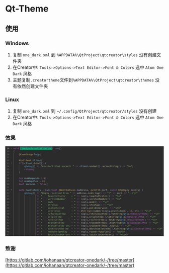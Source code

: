 # Qt-Theme

## 使用
### Windows
1. 复制 `one_dark.xml` 到 `%APPDATA%\QtProject\qtcreator\styles`  没有创建文件夹 
2. 在Creator中: `Tools->Options->Text Editor->Font & Colors` 选中 `Atom One Dark` 风格
3. 主题复制`.creatortheme`文件到`%APPDATA%\QtProject\qtcreator\themes` 没有依然创建文件夹 

### Linux
1. 复制 `one_dark.xml` 到 `~/.config/QtProject/qtcreator/styles`  没有创建
2. 在Creator中: `Tools->Options->Text Editor->Font & Colors` 选中 `Atom One Dark` 风格

### 效果
![result](/picture/result.png "result")

### 致谢
[https://gitlab.com/iohanaan/qtcreator-onedark/-/tree/master](https://gitlab.com/iohanaan/qtcreator-onedark/-/tree/master)


